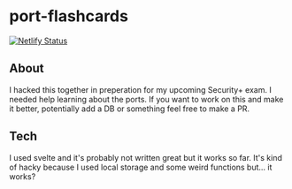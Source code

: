 # port-flashcards
[![Netlify Status](https://api.netlify.com/api/v1/badges/b8366b3d-e0a7-47ca-b818-708f74fc8694/deploy-status)](https://app.netlify.com/sites/capable-conkies-9d017f/deploys)

## About
I hacked this together in preperation for my upcoming Security+ exam. I needed help learning about the ports. 
If you want to work on this and make it better, potentially add a DB or something feel free to make a PR. 

## Tech
I used svelte and it's probably not written great but it works so far. It's kind of hacky because I used local storage and some weird functions but... it works?